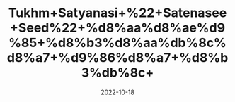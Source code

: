---
title: 'Tukhm+Satyanasi+%22+Satenasee+Seed%22+%d8%aa%d8%ae%d9%85+%d8%b3%d8%aa%db%8c%d8%a7+%d9%86%d8%a7+%d8%b3%db%8c+'
date: '2022-10-18' 
metatag: '' 
inventory: '0' 
draft: false 
# meta description 
shortDescripton: 'It+is+useful+to+treat+toothache%2c+bile%2c+colic%2c+ulcers%2c+wounds%2c+kidney+pain%2c+skin+infections%2c+diabetes%2c+pimples%2c+rashes%2c+spots%2c+malaria%2c+convulsions%2c+bleeding%2c+inflammation%2c+spasms+and+infection.'
description: 'Seed+%d8%aa%d8%ae%d9%85++%d8%a8%db%8c%d8%ac'
longdescription: ''
featured: True
# product Price
price: '20.0'
# Product Short Description
shortDescription: 'It+is+useful+to+treat+toothache%2c+bile%2c+colic%2c+ulcers%2c+wounds%2c+kidney+pain%2c+skin+infections%2c+diabetes%2c+pimples%2c+rashes%2c+spots%2c+malaria%2c+convulsions%2c+bleeding%2c+inflammation%2c+spasms+and+infection.'
productID: 'B5905303-9C24-ED11-9968-005056B3A416'
type: 'products'
category: 'Seed+%d8%aa%d8%ae%d9%85++%d8%a8%db%8c%d8%ac' 
thumnailproduct: 'https://eraconnect.blob.core.windows.net/product-images/aminsaddiquidawakhana/B5905303-9C24-ED11-9968-005056B3A416.webp' 
images:
  - image: 'https://eraconnect.blob.core.windows.net/product-images/aminsaddiquidawakhana/B5905303-9C24-ED11-9968-005056B3A416.webp'  
Variants:
---